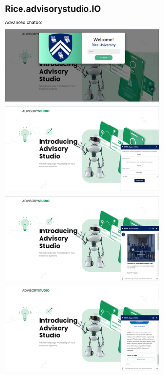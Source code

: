 # Rice.advisorystudio.IO

Advanced chatbot





![demo1](https://github.com/softdev1012/riceadvisorystudio/blob/main/demos/demo1.png)

![demo2](https://github.com/softdev1012/riceadvisorystudio/blob/main/demos/demo2.png)

![demo3](https://github.com/softdev1012/riceadvisorystudio/blob/main/demos/demo3.png)

![demo4](https://github.com/softdev1012/riceadvisorystudio/blob/main/demos/demo4.png)
